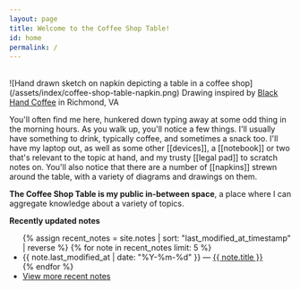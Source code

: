 ```yaml
---
layout: page
title: Welcome to the Coffee Shop Table!
id: home
permalink: /
---
```


<br/>
![Hand drawn sketch on napkin depicting a table in a coffee shop](/assets/index/coffee-shop-table-napkin.png)
<span class="image-caption">Drawing inspired by <a href="https://blackhandcoffeeco.com/">Black Hand Coffee</a> in Richmond, VA</span>
<br/>

You'll often find me here, hunkered down typing away at some odd thing in the morning hours. As you walk up, you'll notice a few things. I'll usually have something to drink, typically coffee, and sometimes a snack too. I'll have my laptop out, as well as some other [[devices]], a [[notebook]] or two that's relevant to the topic at hand, and my trusty [[legal pad]] to scratch notes on. You'll also notice that there are a number of [[napkins]] strewn around the table, with a variety of diagrams and drawings on them.

**The Coffee Shop Table is my public in-between space**, a place where I can aggregate knowledge about a variety of topics.

<strong>Recently updated notes</strong>

<ul>
  {% assign recent_notes = site.notes | sort: "last_modified_at_timestamp" | reverse %}
  {% for note in recent_notes limit: 5 %}
    <li>
      {{ note.last_modified_at | date: "%Y-%m-%d" }} — <a class="internal-link" href="{{ note.url }}">{{ note.title }}</a>
    </li>
  {% endfor %}
  <li>
    <a class="internal-link" href="/recent-notes">View more recent notes</a>
  </li>
</ul>
